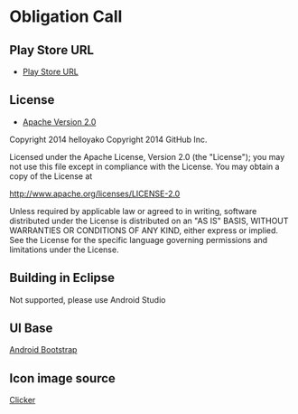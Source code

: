 # Obligation Call

## Play Store URL

* [Play Store URL](https://play.google.com/store/apps/details?id=com.helloyako.obligationcall)

## License

* [Apache Version 2.0](http://www.apache.org/licenses/LICENSE-2.0.html)


Copyright 2014 helloyako 
Copyright 2014 GitHub Inc.

Licensed under the Apache License, Version 2.0 (the "License");
you may not use this file except in compliance with the License.
You may obtain a copy of the License at

 http://www.apache.org/licenses/LICENSE-2.0

 Unless required by applicable law or agreed to in writing, software
 distributed under the License is distributed on an "AS IS" BASIS,
 WITHOUT WARRANTIES OR CONDITIONS OF ANY KIND, either express or implied.
 See the License for the specific language governing permissions and
 limitations under the License.

## Building in Eclipse

Not supported, please use Android Studio

## UI Base

[Android Bootstrap](http://www.androidbootstrap.com/)

## Icon image source

[Clicker](http://www.clker.com/clipart-phone-orange.html)
